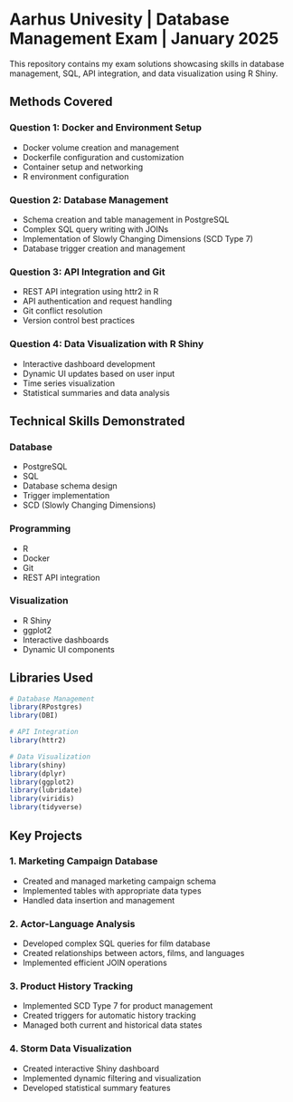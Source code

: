 # Aarhus Univesity | Database Management Exam | January 2025

This repository contains my exam solutions showcasing skills in database management, SQL, API integration, and data visualization using R Shiny.

## Methods Covered

### Question 1: Docker and Environment Setup
- Docker volume creation and management
- Dockerfile configuration and customization
- Container setup and networking
- R environment configuration

### Question 2: Database Management
- Schema creation and table management in PostgreSQL
- Complex SQL query writing with JOINs
- Implementation of Slowly Changing Dimensions (SCD Type 7)
- Database trigger creation and management

### Question 3: API Integration and Git
- REST API integration using httr2 in R
- API authentication and request handling
- Git conflict resolution
- Version control best practices

### Question 4: Data Visualization with R Shiny
- Interactive dashboard development
- Dynamic UI updates based on user input
- Time series visualization
- Statistical summaries and data analysis

## Technical Skills Demonstrated

### Database
- PostgreSQL
- SQL
- Database schema design
- Trigger implementation
- SCD (Slowly Changing Dimensions)

### Programming
- R
- Docker
- Git
- REST API integration

### Visualization
- R Shiny
- ggplot2
- Interactive dashboards
- Dynamic UI components

## Libraries Used
```R
# Database Management
library(RPostgres)
library(DBI)

# API Integration
library(httr2)

# Data Visualization
library(shiny)
library(dplyr)
library(ggplot2)
library(lubridate)
library(viridis)
library(tidyverse)
```

## Key Projects

### 1. Marketing Campaign Database
- Created and managed marketing campaign schema
- Implemented tables with appropriate data types
- Handled data insertion and management

### 2. Actor-Language Analysis
- Developed complex SQL queries for film database
- Created relationships between actors, films, and languages
- Implemented efficient JOIN operations

### 3. Product History Tracking
- Implemented SCD Type 7 for product management
- Created triggers for automatic history tracking
- Managed both current and historical data states

### 4. Storm Data Visualization
- Created interactive Shiny dashboard
- Implemented dynamic filtering and visualization
- Developed statistical summary features
